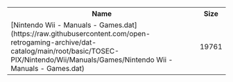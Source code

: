 <table>
<tr><th>Name</th><th>Size</th></tr>
<tr><td>[Nintendo Wii - Manuals - Games.dat](https://raw.githubusercontent.com/open-retrogaming-archive/dat-catalog/main/root/basic/TOSEC-PIX/Nintendo/Wii/Manuals/Games/Nintendo Wii - Manuals - Games.dat)</td><td>19761</td></tr>
</table>
